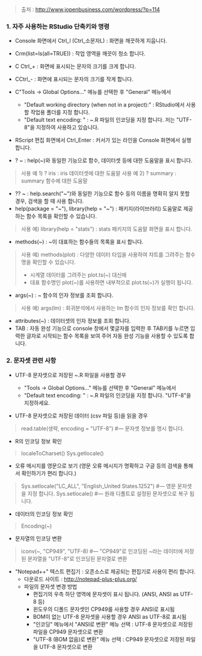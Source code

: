 > 출처 : http://www.jopenbusiness.com/wordpress/?p=114

### 1. 자주 사용하는 RStudio 단축키와 명령
* Console 화면에서 Ctrl_l (Ctrl_소문자L) : 화면을 깨끗하게 지웁니다.
* Crm(list=ls(all=TRUE)) : 작업 영역을 깨끗이 청소 합니다.
* C Ctrl_+ : 화면에 표시되는 문자의 크기를 크게 합니다.
* CCtrl_- : 화면에 표시되는 문자의 크기를 작게 합니다.
* C"Tools -> Global Options…" 메뉴를 선택한 후 "General" 메뉴에서	
	* "Default working directory (when not in a project):" : RStudio에서 사용할 작업용 폴더를 지정 합니다.
	* "Default text encoding: " : ~.R 파일의 인코딩을 지정 합니다.  저는 "UTF-8"을 지정하여 사용하고 있습니다.
 
* RScript 편집 화면에서 Ctrl_Enter : 커서가 있는 라인을 Console 화면에서 실행 합니다.
* ? ~ : help(~)와 동일한 기능으로 함수, 데이터셋 등에 대한 도움말을 표시 합니다.
> 사용 예 1)  ? iris                 : iris 데이터셋에 대한 도움말
> 사용 예 2)  ? summary         : summary 함수에 대한 도움말

* ??  ~ : help.search("~")와 동일한 기능으로 함수 등의 이름을 명확히 알지 못할 경우, 검색을 할 때 사용 합니다.
* help(package = "~"), library(help = "~") : 패키지(라이브러리) 도움말로 제공하는 함수 목록을 확인할 수 있습니다.
> 사용 예)  library(help = "stats") : stats 패키지의 도움말 화면을 표시 합니다.
* methods(~) : ~이 대표하는 함수들의 목록을 표시 합니다.
> 사용 예)  methods(plot) : 다양한 데이터 타입을 사용하여 챠트를 그려주는 함수명을 확인할 수 있습니다.
>  * 시계열 데이터를 그려주는 plot.ts(~) 대신에 
> * 대표 함수명인 plot(~)를 사용하면 내부적으로 plot.ts(~)가 실행이 됩니다.

* args(~) : ~ 함수의 인자 정보를 조회 합니다.
> 사용 예) args(lm) : 회귀분석에서 사용하는 lm 함수의 인자 정보를 확인 합니다.
* attributes(~) : 데이터셋의 인자 정보를 조회 합니다.
* TAB : 자동 완성 기능으로 console 창에서 몇글자를 입력한 후 TAB키를 누르면 입력한 글자로 시작되는 함수 목록을 보여 주어 자동 완성 기능을 사용할 수 있도록 합니다.
 
 
### 2.  문자셋 관련 사항
* UTF-8 문자셋으로 저장된 ~.R 파일을 사용할 경우
	* "Tools -> Global Options…" 메뉴를 선택한 후 "General" 메뉴에서
	* "Default text encoding: " : ~.R 파일의 인코딩을 지정 합니다.  "UTF-8"을 지정하세요.

* UTF-8 문자셋으로 저장된 데이터 (csv 파일 등)을 읽을 경우
> read.table(생략, encoding = "UTF-8")                            #— 문자셋 정보를 명시 합니다.
 
* R의 인코딩 정보 확인
> localeToCharset()
> Sys.getlocale()

* 오류 메시지를 영문으로 보기 (영문 오류 메시지가 명확하고 구글 등의 검색을 통해서 확인하기가 편리 합니다.)
> Sys.setlocale("LC_ALL", "English_United States.1252")  #— 영문 문자셋을 지정 합니다.
> Sys.setlocale()                        #— 원래 디폴트로 설정된 문자셋으로 복구 됩니다.

* 데이터의 인코딩 정보 확인
> Encoding(~)

* 문자열의 인코딩 변환
>  iconv(~, "CP949", "UTF-8) #— "CP949"로 인코딩된 ~라는 데이터에 저장된 문자열을 "UTF-8"로 인코딩된 문자열로 변환
 
* "Notepad++" 텍스트 편집기 : 오픈소스로 제공되는 편집기로 사용이 편리 합니다.
	* 다운로드 사이트 : http://notepad-plus-plus.org/
	* 파일의 문자셋 변경 방법
		* 편집기의 우측 하단 영역에 문자셋이 표시 됩니다.  (ANSI, ANSI as UTF-8 등)
		* 윈도우의 디폴드 문자셋인 CP949를 사용할 경우 ANSI로 표시됨
		* BOM이 없는 UTF-8 문자셋을 사용할 경우 ANSI as UTF-8로 표시됨
		* "인코딩" 메뉴에서 "ANSI로 변환" 메뉴 선택  : UTF-8 문자셋으로 저장된 파일을 CP949 문자셋으로 변환 
		* "UTF-8 (BOM 없음)로 변환" 메뉴 선택 : CP949 문자셋으로 저장된 파일을 UTF-8 문자셋으로 변환






